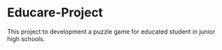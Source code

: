 # Educare-Project
This project to development a puzzle game for educated student in junior high schools.